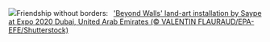 ![](https://www.bing.com/th?id=OHR.SaypeDubai_EN-US5078679271_UHD.jpg&w=1000)Friendship without borders:&nbsp;&ensp;['Beyond Walls' land-art installation by Saype at Expo 2020 Dubai, United Arab Emirates (© VALENTIN FLAURAUD/EPA-EFE/Shutterstock)](https://www.bing.com/th?id=OHR.SaypeDubai_EN-US5078679271_UHD.jpg)
<br><br/>
